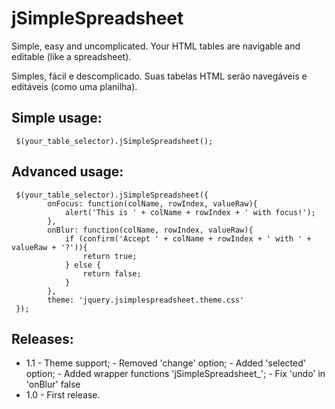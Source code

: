 # jSimpleSpreadsheet

Simple, easy and uncomplicated. Your HTML tables are navigable and editable (like a spreadsheet).

Simples, fácil e descomplicado. Suas tabelas HTML serão navegáveis e editáveis (como uma planilha).

## Simple usage:

```
 $(your_table_selector).jSimpleSpreadsheet();
```

## Advanced usage:

```
 $(your_table_selector).jSimpleSpreadsheet({					
		onFocus: function(colName, rowIndex, valueRaw){
            alert('This is ' + colName + rowIndex + ' with focus!');
        },
		onBlur: function(colName, rowIndex, valueRaw){						
            if (confirm('Accept ' + colName + rowIndex + ' with ' + valueRaw + '?')){
                return true;
            } else {
                return false;
            }
        },
        theme: 'jquery.jsimplespreadsheet.theme.css' 
 });
```



## Releases:

* 1.1 - Theme support;
      - Removed 'change' option;
      - Added 'selected' option;
      - Added wrapper functions 'jSimpleSpreadsheet_';
      - Fix 'undo' in 'onBlur' false 
* 1.0 - First release. 
